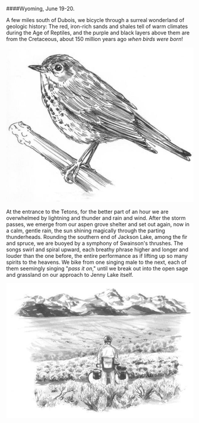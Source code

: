 ####Wyoming, June 19-20. 

A few miles south of Dubois, we bicycle through a surreal wonderland of geologic history: The red, iron-rich sands and shales tell of warm climates during the Age of Reptiles, and the purple and black layers above them are from the Cretaceous, about 150 million years ago _when birds were born_!

![Wyoming](../look_inside_images/Wyoming-1.jpg)

At the entrance to the Tetons, for the better part of an hour we are overwhelmed by lightning and thunder and rain and wind. After the storm passes, we emerge from our aspen grove shelter and set out again, now in a calm, gentle rain, the sun shining magically through the parting thunderheads. Rounding the southern end of Jackson Lake, among the fir and spruce, we are buoyed by a symphony of Swainson's thrushes. The songs swirl and spiral upward, each breathy phrase higher and longer and louder than the one before, the entire performance as if lifting up so many spirits to the heavens. We bike from one singing male to the next, each of them seemingly singing "_pass it on_," until we break out into the open sage and grassland on our approach to Jenny Lake itself. 

![Wyoming](../look_inside_images/Wyoming-2.jpg)
